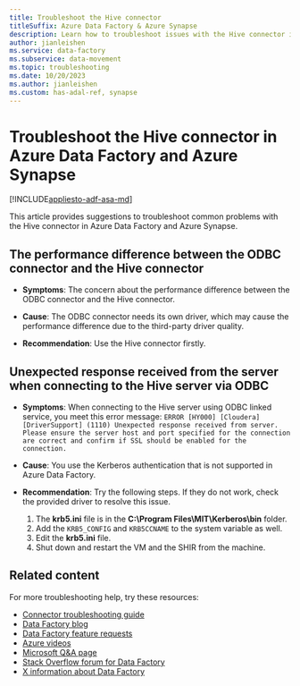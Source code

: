 ```yaml
---
title: Troubleshoot the Hive connector
titleSuffix: Azure Data Factory & Azure Synapse
description: Learn how to troubleshoot issues with the Hive connector in Azure Data Factory and Azure Synapse Analytics. 
author: jianleishen
ms.service: data-factory
ms.subservice: data-movement
ms.topic: troubleshooting
ms.date: 10/20/2023
ms.author: jianleishen
ms.custom: has-adal-ref, synapse
---
```


# Troubleshoot the Hive connector in Azure Data Factory and Azure Synapse

[!INCLUDE[appliesto-adf-asa-md](includes/appliesto-adf-asa-md.md)]

This article provides suggestions to troubleshoot common problems with the Hive connector in Azure Data Factory and Azure Synapse.

## The performance difference between the ODBC connector and the Hive connector

- **Symptoms**: The concern about the performance difference between the ODBC connector and the Hive connector. 

- **Cause**: The ODBC connector needs its own driver, which may cause the performance difference due to the third-party driver quality.

- **Recommendation**: Use the Hive connector firstly. 


## Unexpected response received from the server when connecting to the Hive server via ODBC

- **Symptoms**: When connecting to the Hive server using ODBC linked service, you meet this error message: `ERROR [HY000] [Cloudera][DriverSupport] (1110) Unexpected response received from server. Please ensure the server host and port specified for the connection are correct and confirm if SSL should be enabled for the connection.`

- **Cause**: You use the Kerberos authentication that is not supported in Azure Data Factory.

- **Recommendation**: Try the following steps. If they do not work, check the provided driver to resolve this issue.
    1. The **krb5.ini** file is in the **C:\Program Files\MIT\Kerberos\bin** folder.
    2. Add the `KRB5_CONFIG` and `KRB5CCNAME` to the system variable as well.
    3. Edit the **krb5.ini** file.
    4. Shut down and restart the VM and the SHIR from the machine.

## Related content

For more troubleshooting help, try these resources:

- [Connector troubleshooting guide](connector-troubleshoot-guide.md)
- [Data Factory blog](https://techcommunity.microsoft.com/t5/azure-data-factory-blog/bg-p/AzureDataFactoryBlog)
- [Data Factory feature requests](/answers/topics/azure-data-factory.html)
- [Azure videos](https://azure.microsoft.com/resources/videos/index/?sort=newest&services=data-factory)
- [Microsoft Q&A page](/answers/topics/azure-data-factory.html)
- [Stack Overflow forum for Data Factory](https://stackoverflow.com/questions/tagged/azure-data-factory)
- [X information about Data Factory](https://x.com/hashtag/DataFactory)